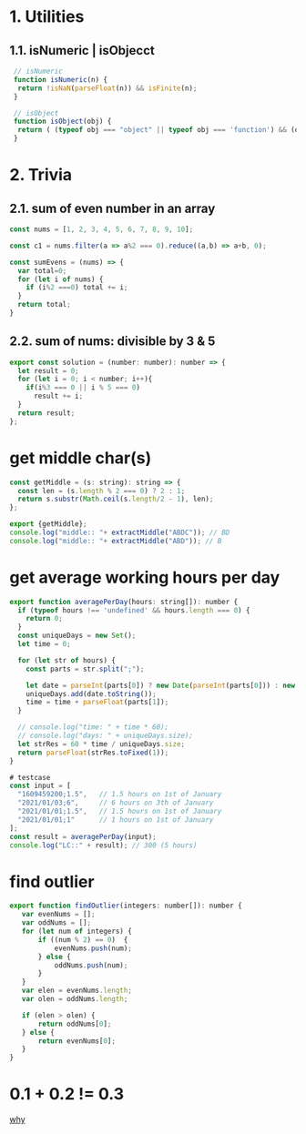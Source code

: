 # 1. Utilities

## 1.1. isNumeric | isObjecct
```js
 // isNumeric
 function isNumeric(n) {
  return !isNaN(parseFloat(n)) && isFinite(n);
 }

 // isObject
 function isObject(obj) {
  return ( (typeof obj === "object" || typeof obj === 'function') && (obj !== null) );
 }
```

# 2. Trivia

## 2.1. sum of even number in an array
```javascript
const nums = [1, 2, 3, 4, 5, 6, 7, 8, 9, 10];

const c1 = nums.filter(a => a%2 === 0).reduce((a,b) => a+b, 0);

const sumEvens = (nums) => {
  var total=0;
  for (let i of nums) { 
    if (i%2 ===0) total += i; 
  }
  return total;
}
```

## 2.2. sum of nums: divisible by 3 & 5
```javascript
export const solution = (number: number): number => {
  let result = 0;
  for (let i = 0; i < number; i++){
    if(i%3 === 0 || i % 5 === 0)
      result += i;
  }
  return result;
};
```

# get middle char(s)
```javascript
const getMiddle = (s: string): string => {
  const len = (s.length % 2 === 0) ? 2 : 1;
  return s.substr(Math.ceil(s.length/2 - 1), len);
};

export {getMiddle};
console.log("middle:: "+ extractMiddle("ABDC")); // BD
console.log("middle:: "+ extractMiddle("ABD")); // B
```

# get average working hours per day
```javascript
export function averagePerDay(hours: string[]): number {
  if (typeof hours !== 'undefined' && hours.length === 0) {
    return 0;
  }
  const uniqueDays = new Set();
  let time = 0;

  for (let str of hours) {
    const parts = str.split(";");

    let date = parseInt(parts[0]) ? new Date(parseInt(parts[0])) : new Date(parts[0]);
    uniqueDays.add(date.toString());
    time = time + parseFloat(parts[1]);
  }

  // console.log("time: " + time * 60);
  // console.log("days: " + uniqueDays.size);
  let strRes = 60 * time / uniqueDays.size;
  return parseFloat(strRes.toFixed(1));
}

# testcase
const input = [ 
  "1609459200;1.5",   // 1.5 hours on 1st of January
  "2021/01/03;6",     // 6 hours on 3th of January
  "2021/01/01;1.5",   // 1.5 hours on 1st of January 
  "2021/01/01;1"      // 1 hours on 1st of January
];
const result = averagePerDay(input);
console.log("LC::" + result); // 300 (5 hours)
```

# find outlier
```javascript
export function findOutlier(integers: number[]): number {
   var evenNums = [];
   var oddNums = [];
   for (let num of integers) { 
       if ((num % 2) == 0)  {
           evenNums.push(num);
       } else {
           oddNums.push(num);
       }
   }
   var elen = evenNums.length;
   var olen = oddNums.length;

   if (elen > olen) {
       return oddNums[0];
   } else {
       return evenNums[0];
   }
}
```

# 0.1 + 0.2 != 0.3
  [why](https://javascript.plainenglish.io/why-0-1-0-2-0-3-in-javascript-d7e218224a72)


